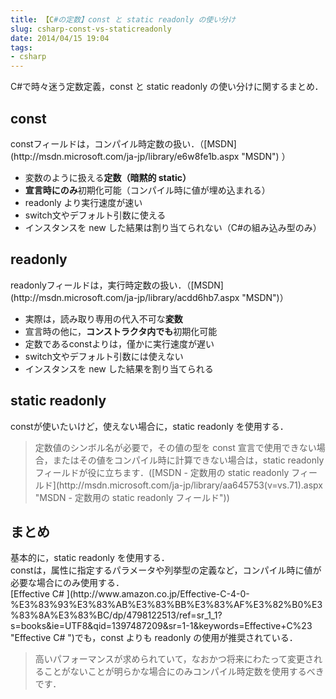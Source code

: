 ```yaml
---
title: 【C#の定数】const と static readonly の使い分け
slug: csharp-const-vs-staticreadonly
date: 2014/04/15 19:04
tags:
- csharp
---
```

C#で時々迷う定数定義，const と static readonly の使い分けに関するまとめ．

<!--more-->
<h2 class="page-heading">const</h2>
constフィールドは，コンパイル時定数の扱い．（[MSDN](http://msdn.microsoft.com/ja-jp/library/e6w8fe1b.aspx "MSDN") ）

- 変数のように扱える**定数（**暗黙的 static**）**
- **宣言時にのみ**初期化可能（コンパイル時に値が埋め込まれる）
- readonly より実行速度が速い
- switch文やデフォルト引数に使える
- インスタンスを new した結果は割り当てられない（C#の組み込み型のみ）

<h2 class="page-heading">readonly</h2>
readonlyフィールドは，実行時定数の扱い．（[MSDN](http://msdn.microsoft.com/ja-jp/library/acdd6hb7.aspx "MSDN")）

- 実際は，読み取り専用の代入不可な**変数**
- 宣言時の他に，**コンストラクタ内でも**初期化可能
- 定数であるconstよりは，僅かに実行速度が遅い
- switch文やデフォルト引数には使えない
- インスタンスを new した結果を割り当てられる

<h2 class="page-heading">static readonly</h2>
constが使いたいけど，使えない場合に，static readonly を使用する．
<blockquote>定数値のシンボル名が必要で，その値の型を const 宣言で使用できない場合，またはその値をコンパイル時に計算できない場合は，static readonly フィールドが役に立ちます．([MSDN - 定数用の static readonly フィールド](http://msdn.microsoft.com/ja-jp/library/aa645753(v=vs.71).aspx "MSDN - 定数用の static readonly フィールド"))</blockquote>
<h2 class="page-heading">まとめ</h2>
基本的に，static readonly を使用する．
<div>constは，属性に指定するパラメータや列挙型の定義など，コンパイル時に値が必要な場合にのみ使用する．</div>
[Effective C# ](http://www.amazon.co.jp/Effective-C-4-0-%E3%83%93%E3%83%AB%E3%83%BB%E3%83%AF%E3%82%B0%E3%83%8A%E3%83%BC/dp/4798122513/ref=sr_1_1?s=books&amp;ie=UTF8&amp;qid=1397487209&amp;sr=1-1&amp;keywords=Effective+C%23 "Effective C# ")でも，const よりも readonly の使用が推奨されている．
<blockquote>高いパフォーマンスが求められていて，なおかつ将来にわたって変更されることがないことが明らかな場合にのみコンパイル時定数を使用するべきです．</blockquote>
